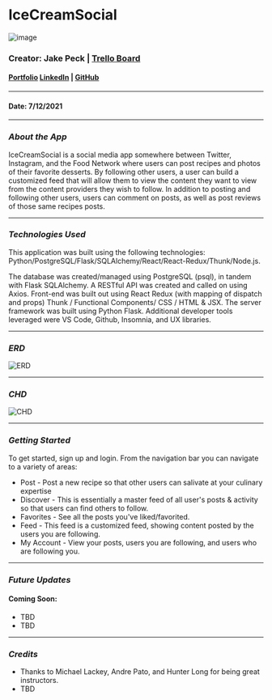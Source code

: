 # IceCreamSocial
![image](https://i.imgur.com/nyJDNaC.jpg)

### Creator: Jake Peck | [Trello Board](https://trello.com/b/Ho7KlCzQ/icecreamsocial)
#### [Portfolio](https://jakepeck.dev) [LinkedIn]( https://www.linkedin.com/in/jake-peck/) | [GitHub](https://github.com/jakepeck)

***
#### Date: 7/12/2021
***

### *About the App* 
IceCreamSocial is a social media app somewhere between Twitter, Instagram, and the Food Network where users can post recipes and photos of their favorite desserts. By following other users, a user can build a customized feed that will allow them to view the content they want to view from the content providers they wish to follow. In addition to posting and following other users, users can comment on posts, as well as post reviews of those same recipes posts. 
***
### *Technologies Used*
This application was built using the following technologies: Python/PostgreSQL/Flask/SQLAlchemy/React/React-Redux/Thunk/Node.js. 

The database was created/managed using PostgreSQL (psql), in tandem with Flask SQLAlchemy. A RESTful API was created and called on using Axios. Front-end was built out using React Redux (with mapping of dispatch and props) Thunk / Functional Components/ CSS / HTML & JSX. The server framework was built using Python Flask. Additional developer tools leveraged were VS Code, Github, Insomnia, and UX libraries. 
***
### *ERD*
![ERD](https://i.imgur.com/OJsr0L2.jpg)
***
### *CHD*
![CHD](https://i.imgur.com/LKpLokN.jpg)
***
### *Getting Started*

To get started, sign up and login. From the navigation bar you can navigate to a variety of areas:
* Post - Post a new recipe so that other users can salivate at your culinary expertise
* Discover - This is essentially a master feed of all user's posts & activity so that users can find others to follow.
* Favorites - See all the posts you've liked/favorited.
* Feed - This feed is a customized feed, showing content posted by the users you are following.
* My Account - View your posts, users you are following, and users who are following you.

***
### *Future Updates*
#### Coming Soon:
- TBD
- TBD
   

***
### *Credits*
* Thanks to Michael Lackey, Andre Pato, and Hunter Long for being great instructors.
* TBD
